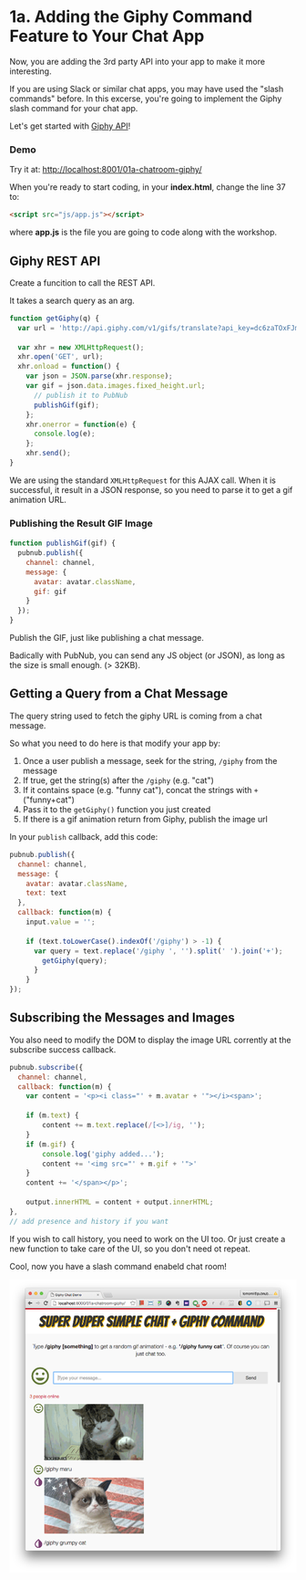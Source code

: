# 1a. Adding the Giphy Command Feature to Your Chat App

Now, you are adding the 3rd party API into your app to make it more interesting.

If you are using Slack or similar chat apps, you may have used the "slash commands" before. In this excerse, you're going to implement the Giphy slash command for your chat app.

Let's get started with [Giphy API](https://api.giphy.com/)!

### Demo

Try it at: [http://localhost:8001/01a-chatroom-giphy/](http://localhost:8001/01a-chatroom-giphy/)



When you're ready to start coding, in your **index.html**, change the line 37 to:

```html
<script src="js/app.js"></script>
```

where **app.js** is the file you are going to code along with the workshop.



## Giphy REST API

Create a funcition to call the REST API.

It takes a search query as an arg.

```javascript
function getGiphy(q) {
  var url = 'http://api.giphy.com/v1/gifs/translate?api_key=dc6zaTOxFJmzC&s=' + q;

  var xhr = new XMLHttpRequest();
  xhr.open('GET', url);
  xhr.onload = function() {
    var json = JSON.parse(xhr.response);
    var gif = json.data.images.fixed_height.url;    
      // publish it to PubNub
      publishGif(gif);
    };
    xhr.onerror = function(e) {
      console.log(e);
    };
    xhr.send();
}
```

We are using the standard `XMLHttpRequest` for this AJAX call. When it is successful, it result in a JSON response, so you need to parse it to get a gif animation URL.



### Publishing the Result GIF Image

```javascript
function publishGif(gif) {
  pubnub.publish({
    channel: channel,
    message: {
      avatar: avatar.className,
      gif: gif
    }
  });
}
```

Publish the GIF, just like publishing a chat message.

Badically with PubNub, you can send any JS object (or JSON), as long as the size is small enough. (> 32KB).



## Getting a Query from a Chat Message

The query string used to fetch the giphy URL is coming from a chat message.

So what you need to do here is that modify your app by:

1. Once a user publish a message, seek for the string, `/giphy` from the message
2. If true, get the string(s) after the `/giphy` (e.g. "cat")
3. If it contains space (e.g. "funny cat"), concat the strings with `+` ("funny+cat")
4. Pass it to the `getGiphy()` function you just created
5. If there is a gif animation return from Giphy, publish the image url



In your `publish` callback, add this code:

```javascript
pubnub.publish({
  channel: channel,
  message: {
    avatar: avatar.className,
    text: text
  },
  callback: function(m) {
    input.value = '';
        
    if (text.toLowerCase().indexOf('/giphy') > -1) {
      var query = text.replace('/giphy ', '').split(' ').join('+');  
        getGiphy(query);
      }
    }
});
```



## Subscribing the Messages and Images

You also need to modify the DOM to display the image URL corrently at the subscribe success callback.

```javascript
pubnub.subscribe({
  channel: channel,
  callback: function(m) { 
    var content = '<p><i class="' + m.avatar + '"></i><span>';

    if (m.text) {
        content += m.text.replace(/[<>]/ig, '');
    }
    if (m.gif) {
        console.log('giphy added...');
        content += '<img src="' + m.gif + '">'
    }
    content += '</span></p>';

    output.innerHTML = content + output.innerHTML;
},
// add presence and history if you want
```



If you wish to call history, you need to work on the UI too. Or just create a new function to take care of the UI, so you don't need ot repeat.

Cool, now you have a slash command enabeld chat room!

![Chat app](../images/chat-giphy.png "Super Duper Simple Chat w/ giphy")